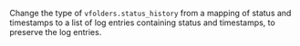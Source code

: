 Change the type of `vfolders.status_history` from a mapping of status and timestamps to a list of log entries containing status and timestamps, to preserve the log entries.